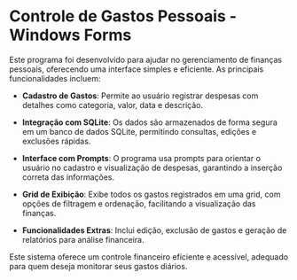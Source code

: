 # Controle de Gastos Pessoais - Windows Forms

Este programa foi desenvolvido para ajudar no gerenciamento de finanças pessoais, oferecendo uma interface simples e eficiente. As principais funcionalidades incluem:

- **Cadastro de Gastos**: Permite ao usuário registrar despesas com detalhes como categoria, valor, data e descrição.
  
- **Integração com SQLite**: Os dados são armazenados de forma segura em um banco de dados SQLite, permitindo consultas, edições e exclusões rápidas.
  
- **Interface com Prompts**: O programa usa prompts para orientar o usuário no cadastro e visualização de despesas, garantindo a inserção correta das informações.
  
- **Grid de Exibição**: Exibe todos os gastos registrados em uma grid, com opções de filtragem e ordenação, facilitando a visualização das finanças.
  
- **Funcionalidades Extras**: Inclui edição, exclusão de gastos e geração de relatórios para análise financeira.

Este sistema oferece um controle financeiro eficiente e acessível, adequado para quem deseja monitorar seus gastos diários.
